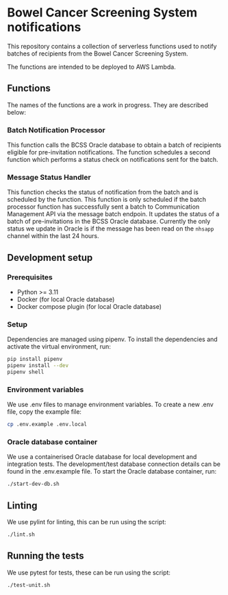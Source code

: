 # Bowel Cancer Screening System notifications

This repository contains a collection of serverless functions used to notify batches of recipients from the Bowel Cancer Screening System.

The functions are intended to be deployed to AWS Lambda.

## Functions

The names of the functions are a work in progress. They are described below:


### Batch Notification Processor

This function calls the BCSS Oracle database to obtain a batch of recipients eligible for pre-invitation notifications.
The function schedules a second function which performs a status check on notifications sent for the batch.


### Message Status Handler

This function checks the status of notification from the batch and is scheduled by the function.
This function is only scheduled if the batch processor function has successfully sent a batch to Communication Management API via the message batch endpoin.
It updates the status of a batch of pre-invitations in the BCSS Oracle database.
Currently the only status we update in Oracle is if the message has been read on the `nhsapp` channel within the last 24 hours.


## Development setup

### Prerequisites

- Python >= 3.11
- Docker (for local Oracle database)
- Docker compose plugin (for local Oracle database)

### Setup

Dependencies are managed using pipenv. To install the dependencies and activate the virtual environment, run:

```bash
pip install pipenv
pipenv install --dev
pipenv shell
```

### Environment variables

We use .env files to manage environment variables. To create a new .env file, copy the example file:

```bash
cp .env.example .env.local
```

### Oracle database container

We use a containerised Oracle database for local development and integration tests.
The development/test database connection details can be found in the .env.example file.
To start the Oracle database container, run:

```bash
./start-dev-db.sh
```


## Linting

We use pylint for linting, this can be run using the script:

```bash
./lint.sh
```

## Running the tests

We use pytest for tests, these can be run using the script:

```bash
./test-unit.sh
```
